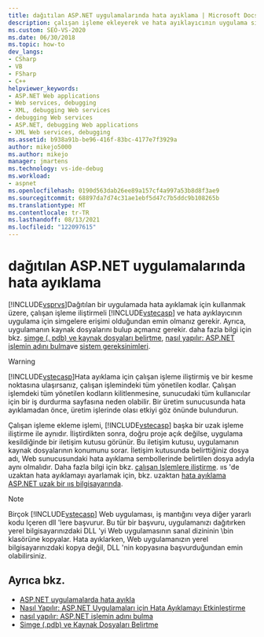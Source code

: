```yaml
---
title: dağıtılan ASP.NET uygulamalarında hata ayıklama | Microsoft Docs
description: çalışan işleme ekleyerek ve hata ayıklayıcının uygulama simgelerine yönelik simgelere erişmesine olanak sağlayarak dağıtılan bir ASP.NET uygulamasının hatalarını ayıklamak için Visual Studio kullanın.
ms.custom: SEO-VS-2020
ms.date: 06/30/2018
ms.topic: how-to
dev_langs:
- CSharp
- VB
- FSharp
- C++
helpviewer_keywords:
- ASP.NET Web applications
- Web services, debugging
- XML, debugging Web services
- debugging Web services
- ASP.NET, debugging Web applications
- XML Web services, debugging
ms.assetid: b938a91b-be96-416f-83bc-4177e7f3929a
author: mikejo5000
ms.author: mikejo
manager: jmartens
ms.technology: vs-ide-debug
ms.workload:
- aspnet
ms.openlocfilehash: 0190d563dab26ee89a157cf4a997a53b8d8f3ae9
ms.sourcegitcommit: 68897da7d74c31ae1ebf5d47c7b5ddc9b108265b
ms.translationtype: MT
ms.contentlocale: tr-TR
ms.lasthandoff: 08/13/2021
ms.locfileid: "122097615"
---
```

# <a name="debugging-deployed-aspnet-applications"></a>dağıtılan ASP.NET uygulamalarında hata ayıklama
[!INCLUDE[vsprvs](../code-quality/includes/vsprvs_md.md)]Dağıtılan bir uygulamada hata ayıklamak için kullanmak üzere, çalışan işleme iliştirmeli [!INCLUDE[vstecasp](../code-quality/includes/vstecasp_md.md)] ve hata ayıklayıcının uygulama için simgelere erişimi olduğundan emin olmanız gerekir. Ayrıca, uygulamanın kaynak dosyalarını bulup açmanız gerekir. daha fazla bilgi için bkz. [simge (. pdb) ve kaynak dosyaları belirtme](../debugger/specify-symbol-dot-pdb-and-source-files-in-the-visual-studio-debugger.md), [nasıl yapılır: ASP.NET işlemin adını bulma](../debugger/how-to-find-the-name-of-the-aspnet-process.md)ve [sistem gereksinimleri](../debugger/aspnet-debugging-system-requirements.md).

> [!WARNING]
> [!INCLUDE[vstecasp](../code-quality/includes/vstecasp_md.md)]Hata ayıklama için çalışan işleme iliştirmiş ve bir kesme noktasına ulaşırsanız, çalışan işlemindeki tüm yönetilen kodlar. Çalışan işlemdeki tüm yönetilen kodların kilitlenmesine, sunucudaki tüm kullanıcılar için bir iş durdurma sayfasına neden olabilir. Bir üretim sunucusunda hata ayıklamadan önce, üretim işlerinde olası etkiyi göz önünde bulundurun.

Çalışan işleme ekleme işlemi, [!INCLUDE[vstecasp](../code-quality/includes/vstecasp_md.md)] başka bir uzak işleme iliştirme ile aynıdır. İliştirdikten sonra, doğru proje açık değilse, uygulama kesildiğinde bir iletişim kutusu görünür. Bu iletişim kutusu, uygulamanın kaynak dosyalarının konumunu sorar. İletişim kutusunda belirttiğiniz dosya adı, Web sunucusundaki hata ayıklama sembollerinde belirtilen dosya adıyla aynı olmalıdır. Daha fazla bilgi için bkz. [çalışan Işlemlere iliştirme](../debugger/attach-to-running-processes-with-the-visual-studio-debugger.md). ııs 'de uzaktan hata ayıklamayı ayarlamak için, bkz. uzaktan [hata ayıklama ASP.NET uzak bir ııs bilgisayarında](../debugger/remote-debugging-aspnet-on-a-remote-iis-computer.md).

> [!NOTE]
> Birçok [!INCLUDE[vstecasp](../code-quality/includes/vstecasp_md.md)] Web uygulaması, iş mantığını veya diğer yararlı kodu Içeren dll 'lere başvurur. Bu tür bir başvuru, uygulamanızı dağıtırken yerel bilgisayarınızdaki DLL 'yi Web uygulamasının sanal dizininin \bin klasörüne kopyalar. Hata ayıklarken, Web uygulamanızın yerel bilgisayarınızdaki kopya değil, DLL 'nin kopyasına başvurduğundan emin olabilirsiniz.

## <a name="see-also"></a>Ayrıca bkz.
- [ASP.NET uygulamalarda hata ayıkla](../debugger/how-to-enable-debugging-for-aspnet-applications.md)
- [Nasıl Yapılır: ASP.NET Uygulamaları için Hata Ayıklamayı Etkinleştirme](../debugger/how-to-enable-debugging-for-aspnet-applications.md)
- [nasıl yapılır: ASP.NET işlemin adını bulma](../debugger/how-to-find-the-name-of-the-aspnet-process.md)
- [Simge (.pdb) ve Kaynak Dosyaları Belirtme](../debugger/specify-symbol-dot-pdb-and-source-files-in-the-visual-studio-debugger.md)